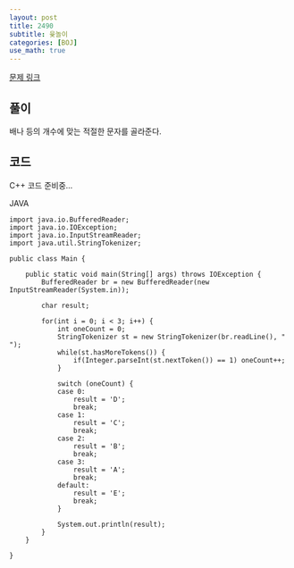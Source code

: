 ```yaml
---
layout: post
title: 2490
subtitle: 윷놀이
categories: [BOJ]
use_math: true
---
```


[문제 링크](https://www.acmicpc.net/problem/2490)

<h2 class="section-heading">풀이</h2>
배나 등의 개수에 맞는 적절한 문자를 골라준다.
<h2 class="section-heading">코드</h2>
C++  
코드 준비중...

JAVA
<pre><code class="java">import java.io.BufferedReader;
import java.io.IOException;
import java.io.InputStreamReader;
import java.util.StringTokenizer;

public class Main {

	public static void main(String[] args) throws IOException {
		BufferedReader br = new BufferedReader(new InputStreamReader(System.in));
        
		char result;
        
		for(int i = 0; i < 3; i++) {
			int oneCount = 0;
			StringTokenizer st = new StringTokenizer(br.readLine(), " ");
			while(st.hasMoreTokens()) {
				if(Integer.parseInt(st.nextToken()) == 1) oneCount++;
			}
			
			switch (oneCount) {
			case 0:
				result = 'D';
				break;
			case 1:
				result = 'C';
				break;
			case 2:
				result = 'B';
				break;
			case 3:
				result = 'A';
				break;
			default:
				result = 'E';
				break;	
			}
			
			System.out.println(result);
		}
	}

}</code></pre>